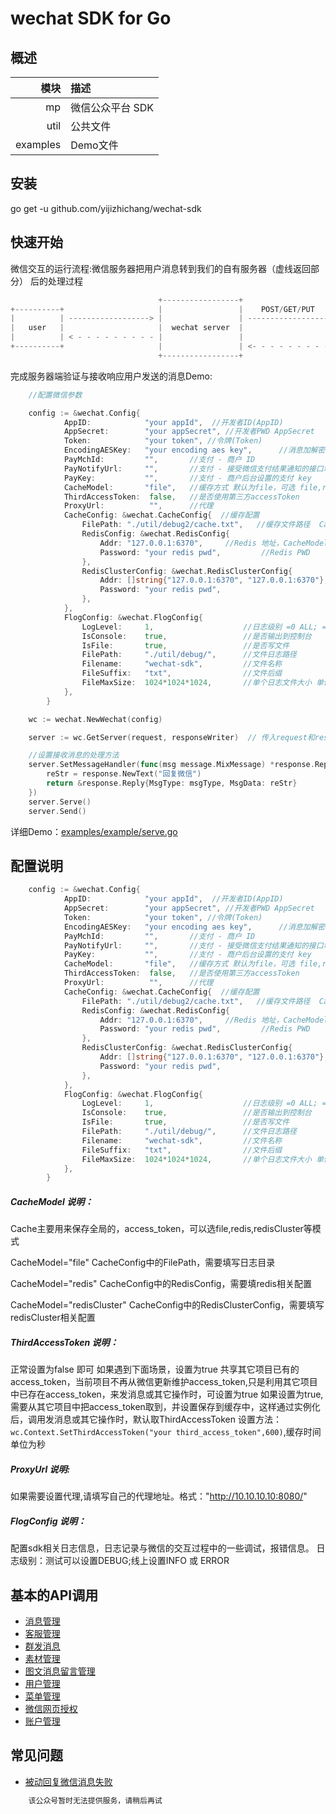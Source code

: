 # wechat SDK for Go

## 概述
| 模块    | 描述                     |
|--------:|:-------------------------|
| mp      | 微信公众平台 SDK         |
| util    | 公共文件                 |
| examples| Demo文件                 |

## 安装
go get -u github.com/yijizhichang/wechat-sdk

## 快速开始

微信交互的运行流程:微信服务器把用户消息转到我们的自有服务器（虚线返回部分） 后的处理过程

```go
                                 +-----------------+                       +---------------+
+----------+                     |                 |    POST/GET/PUT       |               |
|          | ------------------> |                 | ------------------->  |               |
|   user   |                     |  wechat server  |                       |  your server  |
|          | < - - - - - - - - - |                 |                       |               |
+----------+                     |                 | <- - - - - - - - - -  |               |
                                 +-----------------+                       +---------------+
```
完成服务器端验证与接收响应用户发送的消息Demo:

```go
	//配置微信参数

	config := &wechat.Config{
    		AppID:            "your appId",  //开发者ID(AppID)
    		AppSecret:        "your appSecret",	//开发者PWD AppSecret
    		Token:            "your token",	//令牌(Token)
    		EncodingAESKey:   "your encoding aes key",		//消息加解密密钥 EncodingAESKey
    		PayMchId:         "",       //支付 - 商户 ID
    		PayNotifyUrl:     "",       //支付 - 接受微信支付结果通知的接口地址
    		PayKey:           "",       //支付 - 商户后台设置的支付 key
    		CacheModel:       "file",   //缓存方式 默认为file，可选 file,redis,redisCluster
    		ThirdAccessToken:  false,	//是否使用第三方accessToken
    		ProxyUrl:          "",		//代理
    		CacheConfig: &wechat.CacheConfig{  //缓存配置
    			FilePath: "./util/debug2/cache.txt",   //缓存文件路径  CacheModel = "file" 时有效
    			RedisConfig: &wechat.RedisConfig{
    				Addr: "127.0.0.1:6370",	  	//Redis 地址，CacheModel = "redis" 时有效
    				Password: "your redis pwd",   		//Redis PWD 
    			},
    			RedisClusterConfig: &wechat.RedisClusterConfig{
    				Addr: []string{"127.0.0.1:6370", "127.0.0.1:6370"},		//RedisCluster 地址，CacheModel = "redisCluster" 时有效
    				Password: "your redis pwd",  									//RedisCluster PWD 
    			},
    		},
    		FlogConfig: &wechat.FlogConfig{
    			LogLevel: 	  1,					//日志级别 =0 ALL; =1 DEBUG; =2 INFO; =3 WARN; =4 ERROR; =5 FATAL; =6 ALERT; =7 OFF;  注意：测试可以设置DEBUG;线上设置INFO 或 ERROR
    			IsConsole:    true,					//是否输出到控制台
    			IsFile:       true,					//是否写文件
    			FilePath:     "./util/debug/",		//文件日志路径
    			Filename:     "wechat-sdk",			//文件名称
    			FileSuffix:   "txt",				//文件后缀
    			FileMaxSize:  1024*1024*1024,		//单个日志文件大小 单位B, 1024 * 1024 * 1024 为1G
    		},
    	}

	wc := wechat.NewWechat(config)

    server := wc.GetServer(request, responseWriter)  // 传入request和responseWriter

    //设置接收消息的处理方法
    server.SetMessageHandler(func(msg message.MixMessage) *response.Reply {
        reStr = response.NewText("回复微信")
        return &response.Reply{MsgType: msgType, MsgData: reStr}
    })
    server.Serve()
    server.Send()
```
详细Demo：[examples/example/serve.go](examples/example/serve.go)

## 配置说明

```go
    config := &wechat.Config{
            AppID:            "your appId",  //开发者ID(AppID)
            AppSecret:        "your appSecret",	//开发者PWD AppSecret
            Token:            "your token",	//令牌(Token)
            EncodingAESKey:   "your encoding aes key",		//消息加解密密钥 EncodingAESKey
            PayMchId:         "",       //支付 - 商户 ID
            PayNotifyUrl:     "",       //支付 - 接受微信支付结果通知的接口地址
            PayKey:           "",       //支付 - 商户后台设置的支付 key
            CacheModel:       "file",   //缓存方式 默认为file，可选 file,redis,redisCluster
            ThirdAccessToken:  false,	//是否使用第三方accessToken
            ProxyUrl:          "",		//代理
            CacheConfig: &wechat.CacheConfig{  //缓存配置
                FilePath: "./util/debug2/cache.txt",   //缓存文件路径  CacheModel = "file" 时有效
                RedisConfig: &wechat.RedisConfig{
                    Addr: "127.0.0.1:6370",	  	//Redis 地址，CacheModel = "redis" 时有效
                    Password: "your redis pwd",   		//Redis PWD 
                },
                RedisClusterConfig: &wechat.RedisClusterConfig{
                    Addr: []string{"127.0.0.1:6370", "127.0.0.1:6370"},		//RedisCluster 地址，CacheModel = "redisCluster" 时有效
                    Password: "your redis pwd",  									//RedisCluster PWD 
                },
            },
            FlogConfig: &wechat.FlogConfig{
                LogLevel: 	  1,					//日志级别 =0 ALL; =1 DEBUG; =2 INFO; =3 WARN; =4 ERROR; =5 FATAL; =6 ALERT; =7 OFF;  注意：测试可以设置DEBUG;线上设置INFO 或 ERROR
                IsConsole:    true,					//是否输出到控制台
                IsFile:       true,					//是否写文件
                FilePath:     "./util/debug/",		//文件日志路径
                Filename:     "wechat-sdk",			//文件名称
                FileSuffix:   "txt",				//文件后缀
                FileMaxSize:  1024*1024*1024,		//单个日志文件大小 单位B, 1024 * 1024 * 1024 为1G
            },
        }
```
##### CacheModel 说明：
Cache主要用来保存全局的，access_token，可以选file,redis,redisCluster等模式

CacheModel="file"
CacheConfig中的FilePath，需要填写日志目录

CacheModel="redis"
CacheConfig中的RedisConfig，需要填redis相关配置

CacheModel="redisCluster"
CacheConfig中的RedisClusterConfig，需要填写redisCluster相关配置

##### ThirdAccessToken 说明：
正常设置为false 即可
如果遇到下面场景，设置为true
共享其它项目已有的access_token，当前项目不再从微信更新维护access_token,只是利用其它项目中已存在access_token，来发消息或其它操作时，可设置为true
如果设置为true,需要从其它项目中把access_token取到，并设置保存到缓存中，这样通过实例化后，调用发消息或其它操作时，默认取ThirdAccessToken
设置方法：`wc.Context.SetThirdAccessToken("your third_access_token",600)`,缓存时间单位为秒

##### ProxyUrl 说明:
如果需要设置代理,请填写自己的代理地址。格式："http://10.10.10.10:8080/"

##### FlogConfig 说明：
配置sdk相关日志信息，日志记录与微信的交互过程中的一些调试，报错信息。
日志级别：测试可以设置DEBUG;线上设置INFO 或 ERROR



## 基本的API调用

- [消息管理](mp/message/README.md)
- [客服管理](mp/custom/README.md)
- [群发消息](mp/message/mass/README.md)
- [素材管理](mp/media/README.md)
- [图文消息留言管理](mp/media/README.md)
- [用户管理](mp/user/README.md)
- [菜单管理](mp/menu/README.md)
- [微信网页授权](mp/oauth2/README.md)
- [账户管理](mp/account/README.md)

## 常见问题

- [被动回复微信消息失败](FAQ.md#被动回复微信消息失败)

```go
    该公众号暂时无法提供服务，请稍后再试
```